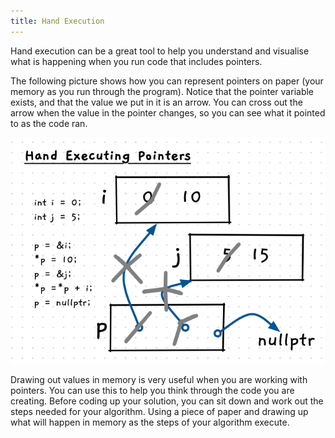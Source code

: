 ```yaml
---
title: Hand Execution
---
```


Hand execution can be a great tool to help you understand and visualise what is happening when you run code that includes pointers.

The following picture shows how you can represent pointers on paper (your memory as you run through the program). Notice that the pointer variable exists, and that the value we put in it is an arrow. You can cross out the arrow when the value in the pointer changes, so you can see what it pointed to as the code ran.

![Illustration of hand executing some pointer code](./images/hand-exec-ptr.png)

Drawing out values in memory is very useful when you are working with pointers. You can use this to help you think through the code you are creating. Before coding up your solution, you can sit down and work out the steps needed for your algorithm. Using a piece of paper and drawing up what will happen in memory as the steps of your algorithm execute.
